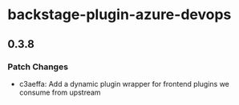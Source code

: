 # backstage-plugin-azure-devops

## 0.3.8

### Patch Changes

- c3aeffa: Add a dynamic plugin wrapper for frontend plugins we consume from upstream
